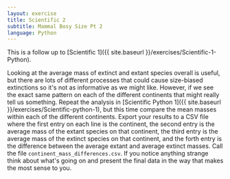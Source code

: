 ```yaml
---
layout: exercise
title: Scientific 2
subtitle: Mammal Bosy Size Pt 2
language: Python
---
```


This is a follow up to
[Scientific 1]({{ site.baseurl }}/exercises/Scientific-1-Python).

Looking at the average mass of extinct and extant species overall is useful, but
there are lots of different processes that could cause size-biased extinctions
so it's not as informative as we might like.  However, if we see the exact same
pattern on each of the different continents that might really tell us
something. Repeat the analysis in
[Scientific Python 1]({{ site.baseurl }}/exercises/Scientific-python-1), but this time compare the
mean masses within each of the different continents. Export your results to a
CSV file where the first entry on each line is the continent, the second entry
is the average mass of the extant species on that continent, the third entry is
the average mass of the extinct species on that continent, and the forth entry
is the difference between the average extant and average extinct masses. Call
the file `continent_mass_differences.csv`. If you notice anything
strange think about what's going on and present the final data in the way that
makes the most sense to you.
